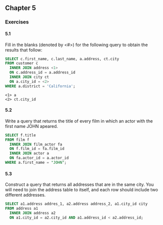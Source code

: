 ## Chapter 5

### Exercises

#### 5.1

Fill in the blanks (denoted by <#>) for the following query to obtain the results that follow:
```SQL
SELECT c.first_name, c.last_name, a.address, ct.city
FROM customer c
  INNER JOIN address <1>
  ON c.address_id = a.address_id
  INNER JOIN city ct
  ON a.city_id = <2>
WHERE a.district = 'California'; 
```

```
<1> a
<2> ct.city_id
```

#### 5.2 

Write a query that returns the title of every film in which an actor with the first name JOHN apeared.

```SQL
SELECT f.title
FROM film f
  INNER JOIN film_actor fa
  ON f.film_id = fa.film_id
  INNER JOIN actor a
  ON fa.actor_id = a.actor_id
WHERE a.first_name = "JOHN";
```

#### 5.3

Construct a query that returns all addresses that are in the same city. You will need to join the address table to itself, and each row should include two different addresses.

```SQL
SELECT a1.address addres_1, a2.address address_2, a1.city_id city
FROM address a1
  INNER JOIN address a2
  ON a1.city_id = a2.city_id AND a1.address_id < a2.address_id;
```
